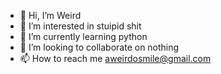 - 👋 Hi, I’m Weird
- 👀 I’m interested in stuipid shit
- 🌱 I’m currently learning python
- 💞️ I’m looking to collaborate on nothing
- 📫 How to reach me aweirdosmile@gmail.com
